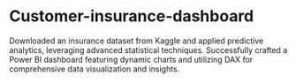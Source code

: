 # Customer-insurance-dashboard
 Downloaded an insurance dataset from Kaggle and applied predictive analytics, leveraging advanced statistical techniques. Successfully crafted a Power BI dashboard featuring dynamic charts and utilizing DAX for comprehensive data visualization and insights.
